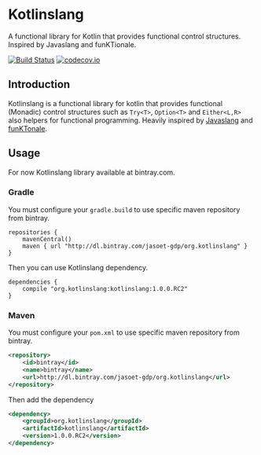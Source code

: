 # Kotlinslang
A functional library for Kotlin that provides  functional control structures. Inspired by Javaslang and funKTionale.   
     
[![Build Status](https://travis-ci.org/kotlinslang/kotlinslang.svg?branch=master)](https://travis-ci.org/kotlinslang/kotlinslang)
[![codecov.io](https://codecov.io/github/kotlinslang/kotlinslang/coverage.svg?branch=master)](https://codecov.io/github/kotlinslang/kotlinslang?branch=master) 

## Introduction
Kotlinslang is a functional library for kotlin that provides functional (Monadic) control structures such as `Try<T>`, `Option<T>` and `Either<L,R>` also helpers for functional programming.
Heavily inspired by [Javaslang](javaslang.com) and [funKTonale](https://github.com/MarioAriasC/funKTionale).

## Usage
For now Kotlinslang library available at bintray.com.
  
### Gradle
You must configure your `gradle.build` to use specific maven repository from bintray.      
```    
repositories {
    mavenCentral()
    maven { url "http://dl.bintray.com/jasoet-gdp/org.kotlinslang" }
}
```   
       
Then you can use Kotlinslang dependency.   
```   
dependencies {
    compile "org.kotlinslang:kotlinslang:1.0.0.RC2"  
}  
```   

### Maven
You must configure your `pom.xml` to use specific maven repository from bintray.      
```xml
<repository>
    <id>bintray</id>
    <name>bintray</name>
    <url>http://dl.bintray.com/jasoet-gdp/org.kotlinslang</url>
</repository>
```     

Then add the dependency     
```xml
<dependency>
    <groupId>org.kotlinslang</groupId>
    <artifactId>kotlinslang</artifactId>
    <version>1.0.0.RC2</version>
</dependency>   
```    

